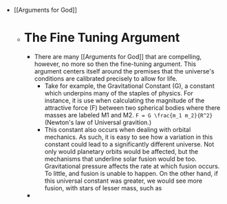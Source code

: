 - [[Arguments for God]]
	- # The Fine Tuning Argument
		- There are many [[Arguments for God]] that are compelling, however, no more so then the fine-tuning argument. This argument centers itself around the premises that the universe's conditions  are calibrated precisely to allow for life.
			- Take for example, the Gravitational Constant (G), a constant which underpins many of the staples of physics. For instance, it is use when calculating the magnitude of the attractive force (F) between two spherical bodies  where there masses are labeled M1 and M2. ` F = G \frac{m_1 m_2}{R^2} ` (Newton's law of Universal gravition.)
			- This constant also occurs when dealing with orbital mechanics. As such, it is easy to see how a variation in this constant could lead to a significantly different universe. Not only would planetary orbits would be affected, but the mechanisms that underline solar fusion would be too. Gravitational pressure affects the rate at which fusion occurs. To little, and fusion is unable to happen.  On the other hand, if this universal constant was greater, we would see more fusion, with stars of lesser mass, such as
		-